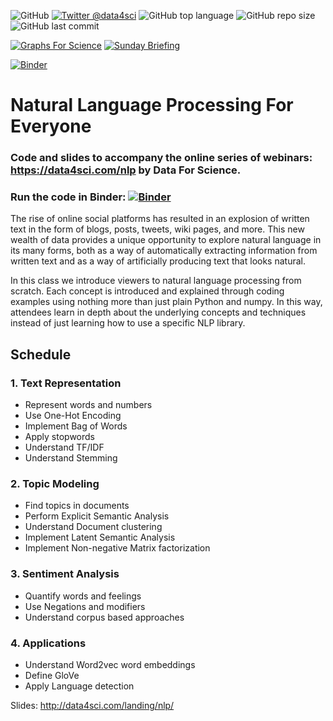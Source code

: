 ![GitHub](https://img.shields.io/github/license/DataForScience/NLP)
[![Twitter @data4sci](https://img.shields.io/twitter/follow/data4sci)](https://twitter.com/intent/follow?screen_name=data4sci)
![GitHub top language](https://img.shields.io/github/languages/top/DataForScience/NLP)
![GitHub repo size](https://img.shields.io/github/repo-size/DataForScience/NLP)
![GitHub last commit](https://img.shields.io/github/last-commit/DataForScience/NLP)

[![Graphs For Science](https://img.shields.io/badge/Graphs_For_Science-Subscribe-blue)](https://graphs4sci.substack.com/)
[![Sunday Briefing](https://img.shields.io/badge/Sunday_Briefing-Subscribe-blue)](https://data4sci.ck.page/8a51c452bc)


[![Binder](https://mybinder.org/badge_logo.svg)](https://mybinder.org/v2/gh/DataForScience/NLP/master)

# Natural Language Processing For Everyone

### Code and slides to accompany the online series of webinars: https://data4sci.com/nlp by Data For Science.

### Run the code in Binder: [![Binder](https://mybinder.org/badge_logo.svg)](https://mybinder.org/v2/gh/DataForScience/NLP/master)

The rise of online social platforms has resulted in an explosion of written text in the form of blogs, posts, tweets, wiki pages, and more. This new wealth of data provides a unique opportunity to explore natural language in its many forms, both as a way of automatically extracting information from written text and as a way of artificially producing text that looks natural.

In this class we introduce viewers to natural language processing from scratch. Each concept is introduced and explained through coding examples using nothing more than just plain Python and numpy. In this way, attendees learn in depth about the underlying concepts and techniques instead of just learning how to use a specific NLP library.

## Schedule

### 1. Text Representation
- Represent words and numbers
- Use One-Hot Encoding
- Implement Bag of Words
- Apply stopwords
- Understand TF/IDF
- Understand Stemming

### 2. Topic Modeling
- Find topics in documents
- Perform Explicit Semantic Analysis
- Understand Document clustering
- Implement Latent Semantic Analysis
- Implement Non-negative Matrix factorization

### 3. Sentiment Analysis
- Quantify words and feelings
- Use Negations and modifiers
- Understand corpus based approaches

### 4. Applications
- Understand Word2vec word embeddings
- Define GloVe
- Apply Language detection

Slides: http://data4sci.com/landing/nlp/
